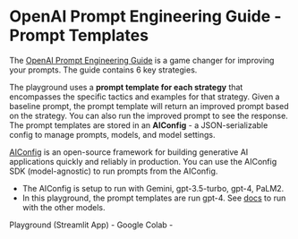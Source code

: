 # OpenAI Prompt Engineering Guide - Prompt Templates

The [OpenAI Prompt Engineering Guide](https://platform.openai.com/docs/guides/prompt-engineering/six-strategies-for-getting-better-results) is a game changer for improving your prompts. The guide contains 6 key strategies.

The playground uses a **prompt template for each strategy** that encompasses the specific tactics and examples for that strategy. Given a baseline prompt, the prompt template will return an improved prompt based on the strategy. You can also run the improved prompt to see the response. The prompt templates are stored in an **AIConfig** - a JSON-serializable config to manage prompts, models, and model settings.

[AIConfig](https://github.com/lastmile-ai/aiconfig) is an open-source framework for building generative AI applications quickly and reliably in production. You can use the AIConfig SDK (model-agnostic) to run prompts from the AIConfig.

* The AIConfig is setup to run with Gemini, gpt-3.5-turbo, gpt-4, PaLM2.
* In this playground, the prompt templates are run gpt-4. See [docs](https://aiconfig.lastmileai.dev/docs/basics) to run with the other models.

Playground (Streamlit App) - 
Google Colab - 